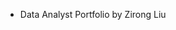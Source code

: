 - Data Analyst Portfolio by Zirong Liu

<!---
zirongl/zirongl is a ✨ special ✨ repository because its `README.md` (this file) appears on your GitHub profile.
You can click the Preview link to take a look at your changes.
--->
